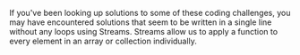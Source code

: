 If you've been looking up solutions to some of these coding challenges, you may have encountered solutions that seem to be written in a single line without any loops using Streams. Streams allow us to apply a function to every element in an array or collection individually.